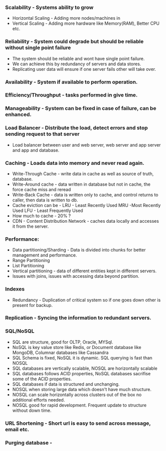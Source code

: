 
### Scalability - Systems ability to grow
- Horizontal Scaling - Adding more nodes/machines in 
- Vertical Scaling - Adding more hardware like Memory(RAM), Better CPU etc.
	
### Reliability - System could degrade but should be reliable without single point failure
- The system should be reliable and wont have single point failure.
- We can achieve this by redundancy of servers and data stores. 
- Replicating user data will ensure if one server fails other will take over.

### Availability - System if available to perform operation.

### Efficiency/Throughput - tasks performed in give time.

### Manageability - System can be fixed in case of failure, can be enhanced.

### Load Balancer - Distribute the load, detect errors and stop sending request to that server
- Load balancer between user and web server, web server and app server and app and database.

### Caching - Loads data into memory and never read again.
- Write-Through Cache - write data in cache as well as source of truth, database.
- Write-Around cache - data written in database but not in cache, the force cache miss and reread
- Write-Back Cache - data is written only to cache, and control returns to caller, then data is written to db.
- Cache eviction can be - LRU - Least Recently Used MRU -Most Recently Used LFU - Least Frequently Used
- How much to cache - 20% ?
- CDN - Content Distribution Network - caches data locally and accesses it from the server.

### Performance:
- Data partitioning/Sharding - Data is divided into chunks for better management and performance.
- Range Partitioning
- List Partitioning
- Vertical partitioning - data of different entities kept in different servers.
- Issues with joins, issues with accessing data beyond partition.

### Indexes
- Redundancy - Duplication of critical system so if one goes down other is present for backup.

### Replication - Syncing the information to redundant servers.

### SQL/NoSQL 
- SQL are structure, good for OLTP, Oracle, MYSql. 
- NoSQL is key value store like Redis, or Document database like MongoDB, Columnar databases like Cassandra 
- SQL Schema is fixed, NoSQL it is dynamic. SQL querying is fast than NOSQL
- SQL databases are vertically scalable, NOSQL are horizontally scalable
- SQL databases follows ACID properties, NoSQL databases sacrifise some of the ACID properties.
- SQL databases if data is structured and unchanging.
- NOSQL when storing large data which doesn't have much structure.
- NOSQL can scale horizontally across clusters out of the box no additional efforts needed.
- NOSQL good for rapid development. Frequent update to structure without down time.

### URL Shortening - Short url is easy to send across message, email etc.

### Purging database - 

